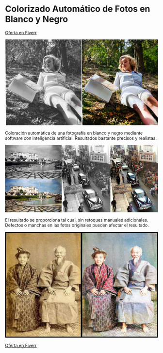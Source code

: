 # Colorizado Automático de Fotos en Blanco y Negro

[Oferta en Fiverr](https://es.fiverr.com/s/GzxqLe0)

![colorize.png](colorize.png)

Coloración automática de una fotografía en blanco y negro mediante software con inteligencia artificial. Resultados bastante precisos y realistas.

![colorize-1.png](colorize-1.png)

El resultado se proporciona tal cual, sin retoques manuales adicionales. Defectos o manchas en las fotos originales pueden afectar el resultado.

![colorize-2.png](colorize-2.png)

[Oferta en Fiverr](https://es.fiverr.com/s/GzxqLe0)